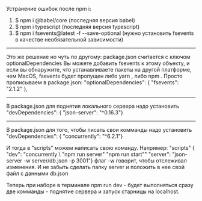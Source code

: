 Устранение ошибок после npm i:

1. $ npm i @babel/core (последняя версия babel)
2. $ npm i typescript (последняя версия typescript)
3. $ npm i fsevents@latest -f --save-optional (нужно установить fsevents в
   качестве необязательной зависимости)

---

Это же решение но чуть по другому: package.json считается с ключом
optionalDependencies Вы можете добавить fsevents к этому объекту, и если вы
обнаружите, что устанавливаете пакеты на другой платформе, чем MacOS, fsevents
будет пропущен либо yarn , либо npm . Просто прописываем в package.json:
"optionalDependencies": { "fsevents": "2.1.2" },

---

В package.json для поднятия локального сервера надо установить
"devDependencies": { "json-server": "^0.16.3"}

---

В package.json для того, чтобы писать свои комманды надо установить
"devDependencies": { "concurrently": "^6.2.1"}

И тогда в "scripts" можем написать свою команду. Например: "scripts" { "dev":
"concurrently \ "npm run server\" \"npm run start\"" "server": "json-server -w
server/db.json -p 3001"} флаг -w говорит, чтобы отслеживал изменения. И не
забыть сделать папку server и положить в нее свой файл с данными db.json

Теперь при наборе в терминале npm run dev - будет выполняться сразу две
комманды - поднятие сервера и запуск старницы на localhost.
